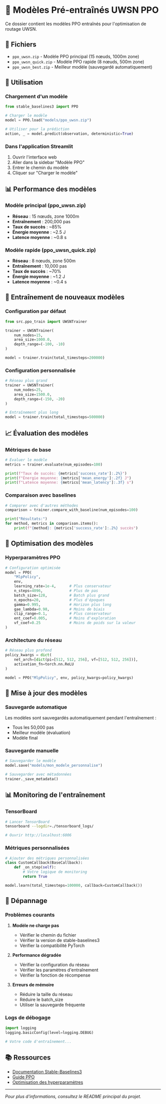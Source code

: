 # 🤖 Modèles Pré-entraînés UWSN PPO

Ce dossier contient les modèles PPO entraînés pour l'optimisation de routage UWSN.

## 📁 Fichiers

- `ppo_uwsn.zip` - Modèle PPO principal (15 nœuds, 1000m zone)
- `ppo_uwsn_quick.zip` - Modèle PPO rapide (8 nœuds, 500m zone)
- `ppo_uwsn_best.zip` - Meilleur modèle (sauvegardé automatiquement)

## 🚀 Utilisation

### Chargement d'un modèle
```python
from stable_baselines3 import PPO

# Charger le modèle
model = PPO.load("models/ppo_uwsn.zip")

# Utiliser pour la prédiction
action, _ = model.predict(observation, deterministic=True)
```

### Dans l'application Streamlit
1. Ouvrir l'interface web
2. Aller dans la sidebar "Modèle PPO"
3. Entrer le chemin du modèle
4. Cliquer sur "Charger le modèle"

## 📊 Performance des modèles

### Modèle principal (ppo_uwsn.zip)
- **Réseau** : 15 nœuds, zone 1000m
- **Entraînement** : 200,000 pas
- **Taux de succès** : ~85%
- **Énergie moyenne** : ~2.5 J
- **Latence moyenne** : ~0.8 s

### Modèle rapide (ppo_uwsn_quick.zip)
- **Réseau** : 8 nœuds, zone 500m
- **Entraînement** : 10,000 pas
- **Taux de succès** : ~70%
- **Énergie moyenne** : ~1.2 J
- **Latence moyenne** : ~0.4 s

## 🔧 Entraînement de nouveaux modèles

### Configuration par défaut
```python
from src.ppo_train import UWSNTrainer

trainer = UWSNTrainer(
    num_nodes=15,
    area_size=1000.0,
    depth_range=(-100, -10)
)

model = trainer.train(total_timesteps=200000)
```

### Configuration personnalisée
```python
# Réseau plus grand
trainer = UWSNTrainer(
    num_nodes=25,
    area_size=1500.0,
    depth_range=(-150, -20)
)

# Entraînement plus long
model = trainer.train(total_timesteps=500000)
```

## 📈 Évaluation des modèles

### Métriques de base
```python
# Évaluer le modèle
metrics = trainer.evaluate(num_episodes=100)

print(f"Taux de succès: {metrics['success_rate']:.2%}")
print(f"Énergie moyenne: {metrics['mean_energy']:.2f} J")
print(f"Latence moyenne: {metrics['mean_latency']:.3f} s")
```

### Comparaison avec baselines
```python
# Comparer avec d'autres méthodes
comparison = trainer.compare_with_baseline(num_episodes=100)

print("Résultats:")
for method, metrics in comparison.items():
    print(f"{method}: {metrics['success_rate']:.2%} succès")
```

## 🎯 Optimisation des modèles

### Hyperparamètres PPO
```python
# Configuration optimisée
model = PPO(
    "MlpPolicy",
    env,
    learning_rate=1e-4,      # Plus conservateur
    n_steps=4096,            # Plus de pas
    batch_size=128,          # Batch plus grand
    n_epochs=20,             # Plus d'époques
    gamma=0.995,             # Horizon plus long
    gae_lambda=0.98,         # Moins de biais
    clip_range=0.1,          # Plus conservateur
    ent_coef=0.005,          # Moins d'exploration
    vf_coef=0.25             # Moins de poids sur la valeur
)
```

### Architecture du réseau
```python
# Réseau plus profond
policy_kwargs = dict(
    net_arch=[dict(pi=[512, 512, 256], vf=[512, 512, 256])],
    activation_fn=torch.nn.ReLU
)

model = PPO("MlpPolicy", env, policy_kwargs=policy_kwargs)
```

## 🔄 Mise à jour des modèles

### Sauvegarde automatique
Les modèles sont sauvegardés automatiquement pendant l'entraînement :
- Tous les 50,000 pas
- Meilleur modèle (évaluation)
- Modèle final

### Sauvegarde manuelle
```python
# Sauvegarder le modèle
model.save("models/mon_modele_personnalise")

# Sauvegarder avec métadonnées
trainer._save_metadata()
```

## 📊 Monitoring de l'entraînement

### TensorBoard
```bash
# Lancer TensorBoard
tensorboard --logdir=./tensorboard_logs/

# Ouvrir http://localhost:6006
```

### Métriques personnalisées
```python
# Ajouter des métriques personnalisées
class CustomCallback(BaseCallback):
    def _on_step(self):
        # Votre logique de monitoring
        return True

model.learn(total_timesteps=100000, callback=CustomCallback())
```

## 🐛 Dépannage

### Problèmes courants

1. **Modèle ne charge pas**
   - Vérifier le chemin du fichier
   - Vérifier la version de stable-baselines3
   - Vérifier la compatibilité PyTorch

2. **Performance dégradée**
   - Vérifier la configuration du réseau
   - Vérifier les paramètres d'entraînement
   - Vérifier la fonction de récompense

3. **Erreurs de mémoire**
   - Réduire la taille du réseau
   - Réduire le batch_size
   - Utiliser la sauvegarde fréquente

### Logs de débogage
```python
import logging
logging.basicConfig(level=logging.DEBUG)

# Votre code d'entraînement...
```

## 📚 Ressources

- [Documentation Stable-Baselines3](https://stable-baselines3.readthedocs.io/)
- [Guide PPO](https://spinningup.openai.com/en/latest/algorithms/ppo.html)
- [Optimisation des hyperparamètres](https://stable-baselines3.readthedocs.io/en/master/guide/rl_tips.html)

---

*Pour plus d'informations, consultez le README principal du projet.*
